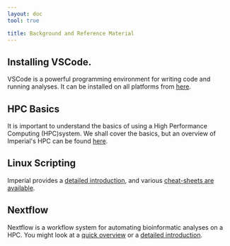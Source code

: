 ```yaml
---
layout: doc
tool: true

title: Background and Reference Material
---
```


## Installing VSCode.

VSCode is a powerful programming environment for writing code and running analyses.  It can be installed on all platforms from <a href="https://code.visualstudio.com/docs/setup/setup-overview">here</a>. 

## HPC Basics 

It is important to understand the basics of using a High Performance Computing (HPC)system.  We shall cover the basics, but an overview of Imperial's HPC can be found <a href="https://imperialcollegelondon.app.box.com/s/kwjxbd5bc87w296wo0m7fdwo9jct5vvs">here</a>.

## Linux Scripting

Imperial provides a <a href="https://github.com/ImperialCollegeLondon/RCDS-comm-line">detailed introduction</a>, and various <a href="https://cheatography.com/davechild/cheat-sheets/linux-command-line/">cheat-sheets are available</a>.

## Nextflow

Nextflow is a workflow system for automating bioinformatic analyses on a HPC. You might look at a <a href="https://workflows.community/stories/2022/09/28/nextflow/">quick overview</a> or a <a href="https://workflows.community/stories/2022/09/28/nextflow/">detailed introduction</a>.